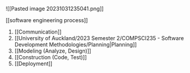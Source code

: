 ![[Pasted image 20231031235041.png]]

[[software engineering process]]
1. [[Communication]]
2. [[University of Auckland/2023 Semester 2/COMPSCI235 - Software Development Methodologies/Planning|Planning]]
3. [[Modeling (Analyze, Design)]]
4. [[Construction (Code, Test)]]
5. [[Deployment]]